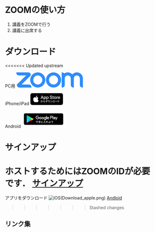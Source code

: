 # ZOOMの使い方

1. 講義をZOOMで行う
2. 講義に出席する

# ダウンロード
<<<<<<< Updated upstream

PC用
[![For PC](ZoomLogo.png)](https://www.zoom.us/download)


iPhone/iPad
[![iOS](Download_apple.png)](https://apps.apple.com/jp/app/zoom-cloud-meetings/id546505307)

Android[<img src="google-play-badge.png" width=150 alt="Android">](https://play.google.com/store/apps/details?id=us.zoom.videomeetings)

# サインアップ
ホストするためにはZOOMのIDが必要です．
[サインアップ](https://www.zoom.us/signup)
=======
アプリをダウンロード
![iOS(Download_apple.png)](https://itunes.apple.com/us/app/id546505307)
[Andloid](https://play.google.com/store/apps/details?id=us.zoom.videomeetings)
>>>>>>> Stashed changes

## リンク集
